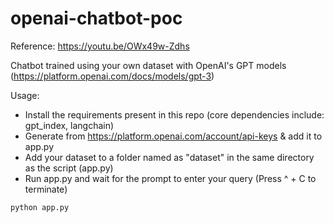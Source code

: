 # openai-chatbot-poc

Reference: https://youtu.be/OWx49w-Zdhs

Chatbot trained using your own dataset with OpenAI's GPT models (https://platform.openai.com/docs/models/gpt-3)

Usage:

- Install the requirements present in this repo (core dependencies include: gpt_index, langchain)
- Generate from https://platform.openai.com/account/api-keys & add it to app.py
- Add your dataset to a folder named as "dataset" in the same directory as the script (app.py)
- Run app.py and wait for the prompt to enter your query (Press ^ + C to terminate)
```
python app.py
```


